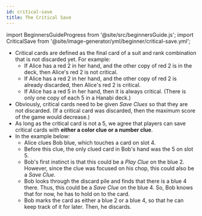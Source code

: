 ```yaml
---
id: critical-save
title: The Critical Save
---
```


import BeginnersGuideProgress from '@site/src/beginnersGuide.js';
import CriticalSave from '@site/image-generator/yml/beginner/critical-save.yml';

<BeginnersGuideProgress id="critical-save" />

- Critical cards are defined as the final card of a suit and rank combination that is not discarded yet. For example:
  - If Alice has a red 2 in her hand, and the other copy of red 2 is in the deck, then Alice's red 2 is not critical.
  - If Alice has a red 2 in her hand, and the other copy of red 2 is already discarded, then Alice's red 2 is critical.
  - If Alice has a red 5 in her hand, then it is always critical. (There is only one copy of each 5 in a Hanabi deck.)
- Obviously, critical cards need to be given *Save Clues* so that they are not discarded. (If a critical card was discarded, then the maximum score of the game would decrease.)
- As long as the critical card is not a 5, we agree that players can save critical cards with **either a color clue or a number clue**.
- In the example below:
  - Alice clues Bob blue, which touches a card on slot 4.
  - Before this clue, the only clued card in Bob's hand was the 5 on slot 5.
  - Bob's first instinct is that this could be a *Play Clue* on the blue 2. However, since the clue was focused on his chop, this could also be a *Save Clue*.
  - Bob looks through the discard pile and finds that there is a blue 4 there. Thus, this could be a *Save Clue* on the blue 4. So, Bob knows that for now, he has to hold on to the card.
  - Bob marks the card as either a blue 2 or a blue 4, so that he can keep track of it for later. Then, he discards.

<CriticalSave />
